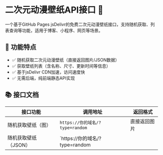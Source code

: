 # 二次元动漫壁纸API接口 🎨
一个基于GitHub Pages   jsDelivr的免费二次元动漫壁纸接口，支持随机获取、列表查询等功能，适用于博客、小程序、网页等场景。

## 🌟 功能特点
- ✅ 随机获取二次元动漫壁纸（直接返回图片/JSON数据）
- ✅ 获取壁纸列表（含名称、尺寸、更新时间等信息）
- ✅ 基于jsDelivr CDN加速，访问速度快
- ✅ 无需后端，纯前端静态API实现

## 📚 接口文档
| 接口功能         | 调用地址                                  | 返回格式       |
|------------------|-------------------------------------------|----------------|
| 随机获取壁纸（图）| `https://你的域名/?type=random`           | 直接返回图片   |
| 随机获取壁纸（JSON）| `https://你的域名/?type=random
